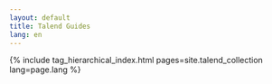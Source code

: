 ```yaml
---
layout: default
title: Talend Guides
lang: en
---
```


{% include tag_hierarchical_index.html pages=site.talend_collection lang=page.lang %}
